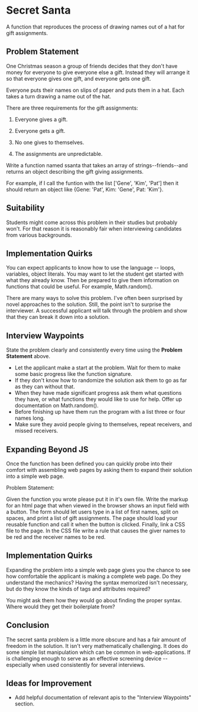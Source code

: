 # Secret Santa

A function that reproduces the process of drawing names out of a hat for gift assignments. 

## Problem Statement

One Christmas season a group of friends decides that they don't have money for everyone to give everyone else a gift. Instead they will arrange it so that everyone gives one gift, and everyone gets one gift.

Everyone puts their names on slips of paper and puts them in a hat. Each takes a turn drawing a name out of the hat.

There are three requirements for the gift assignments:

1. Everyone gives a gift.

2. Everyone gets a gift.

3. No one gives to themselves.

4. The assignments are unpredictable.

Write a function named ssanta that takes an array of strings--friends--and returns an object describing the gift giving assignments.

For example, if I call the funtion with the list ['Gene', 'Kim', 'Pat'] then it should return an object like {Gene: 'Pat', Kim: 'Gene', Pat: 'Kim'}.

## Suitability

Students might come across this problem in their studies but probably won't. For that reason it is reasonably fair when interviewing candidates from various backgrounds. 

## Implementation Quirks

You can expect applicants to know how to use the language -- loops, variables, object literals. You may want to let the student get started with what they already know. Then be prepared to give them information on functions that could be useful. For example, Math.random().

There are many ways to solve this problem. I've often been surprised by novel approaches to the solution. Still, the point isn't to surprise the interviewer. A successful applicant will talk through the problem and show that they can break it down into a solution.

## Interview Waypoints

State the problem clearly and consistently every time using the **Problem Statement** above. 

+ Let the applicant make a start at the problem. Wait for them to make some basic progress like the function signature.
+ If they don't know how to randomize the solution ask them to go as far as they can without that.
+ When they have made significant progress ask them what questions they have, or what functions they would like to use for help. Offer up documentation on Math.random().
+ Before finishing up have them run the program with a list three or four names long.
+ Make sure they avoid people giving to themselves, repeat receivers, and missed receivers.

## Expanding Beyond JS

Once the function has been defined you can quickly probe into their comfort with assembling web pages by asking them to expand their solution into a simple web page.

Problem Statement:

Given the function you wrote please put it in it's own file. Write the markup for an html page that when viewed in the browser shows an input field with a button. The form should let users type in a list of first names, split on spaces, and print a list of gift assignments. The page should load your reusable function and call it when the button is clicked.  Finally, link a CSS file to the page. In the CSS file write a rule that causes the giver names to be red and the receiver names to be red.

## Implementation Quirks

Expanding the problem into a simple web page gives you the chance to see how comfortable the applicant is making a complete web page.  Do they understand the mechanics? Having the syntax memorized isn't necessary, but do they know the kinds of tags and attributes required?

You might ask them how they would go about finding the proper syntax. Where would they get their boilerplate from?

## Conclusion

The secret santa problem is a little more obscure and has a fair amount of freedom in the solution. It isn't very mathematically challenging. It does do some simple list manipulation which can be common in web-applications. If is challenging enough to serve as an effective screening device -- especially when used consistently for several interviews.

## Ideas for Improvement

+ Add helpful documentation of relevant apis to the "Interview Waypoints" section.
